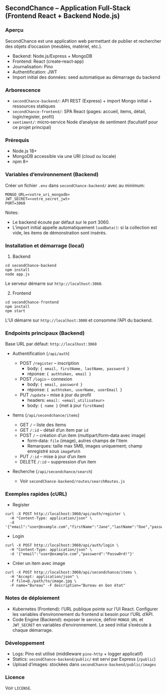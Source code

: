 ## SecondChance – Application Full‑Stack (Frontend React + Backend Node.js)

### Aperçu
SecondChance est une application web permettant de publier et rechercher des objets d’occasion (meubles, matériel, etc.).
- Backend: Node.js/Express + MongoDB
- Frontend: React (create‑react‑app)
- Journalisation: Pino
- Authentification: JWT
- Import initial des données: seed automatique au démarrage du backend


### Arborescence
- `secondChance-backend/`: API REST (Express) + import Mongo initial + ressources statiques
- `secondChance-frontend/`: SPA React (pages: accueil, items, détail, login/register, profil)
- `sentiment/`: micro‑service Node d’analyse de sentiment (facultatif pour ce projet principal)

### Prérequis
- Node.js 18+
- MongoDB accessible via une URI (cloud ou locale)
- npm 8+

### Variables d’environnement (Backend)
Créer un fichier `.env` dans `secondChance-backend/` avec au minimum:
```
MONGO_URL=<votre_uri_mongodb>
JWT_SECRET=<votre_secret_jwt>
PORT=3060
```
Notes:
- Le backend écoute par défaut sur le port 3060.
- L’import initial appelle automatiquement `loadData()`: si la collection est vide, les items de démonstration sont insérés.

### Installation et démarrage (local)
1) Backend
```
cd secondChance-backend
npm install
node app.js
```
Le serveur démarre sur `http://localhost:3060`.

2) Frontend
```
cd secondChance-frontend
npm install
npm start
```
L’UI démarre sur `http://localhost:3000` et consomme l’API du backend.

### Endpoints principaux (Backend)
Base URL par défaut: `http://localhost:3060`

- Authentification (`/api/auth`)
  - POST `/register` – inscription
    - body: `{ email, firstName, lastName, password }`
    - réponse: `{ authtoken, email }`
  - POST `/login` – connexion
    - body: `{ email, password }`
    - réponse: `{ authtoken, userName, userEmail }`
  - PUT `/update` – mise à jour du profil
    - headers: `email: <email_utilisateur>`
    - body: `{ name }` (met à jour `firstName`)

- Items (`/api/secondchance/items`)
  - GET `/` – liste des items
  - GET `/:id` – détail d’un item par `id`
  - POST `/` – création d’un item (multipart/form‑data avec image)
    - form‑data: `file` (image), autres champs de l’item
    - Remarques: taille max 5MB, images uniquement; champ enregistré sous `imagePath`
  - PUT `/:id` – mise à jour d’un item
  - DELETE `/:id` – suppression d’un item

- Recherche (`/api/secondchance/search`)
  - Voir `secondChance-backend/routes/searchRoutes.js`

### Exemples rapides (cURL)
- Register
```
curl -X POST http://localhost:3060/api/auth/register \
  -H "Content-Type: application/json" \
  -d '{"email":"user@example.com","firstName":"Jane","lastName":"Doe","password":"Passw0rd!"}'
```
- Login
```
curl -X POST http://localhost:3060/api/auth/login \
  -H "Content-Type: application/json" \
  -d '{"email":"user@example.com","password":"Passw0rd!"}'
```
- Créer un item avec image
```
curl -X POST http://localhost:3060/api/secondchance/items \
  -H "Accept: application/json" \
  -F file=@./path/to/image.jpg \
  -F name="Bureau" -F description="Bureau en bon état"
```

### Notes de déploiement
- Kubernetes (Frontend): l’URL publique pointe sur l’UI React. Configurer les variables d’environnement du frontend si besoin pour l’URL d’API.
- Code Engine (Backend): exposer le service, définir `MONGO_URL` et `JWT_SECRET` en variables d’environnement. Le seed initial s’exécute à chaque démarrage.

### Développement
- Logs: Pino est utilisé (middleware `pino-http` + logger applicatif)
- Statics: `secondChance-backend/public/` est servi par Express (`/public`)
- Upload d’images: stockées dans `secondChance-backend/public/images`

### Licence
Voir `LICENSE`.
